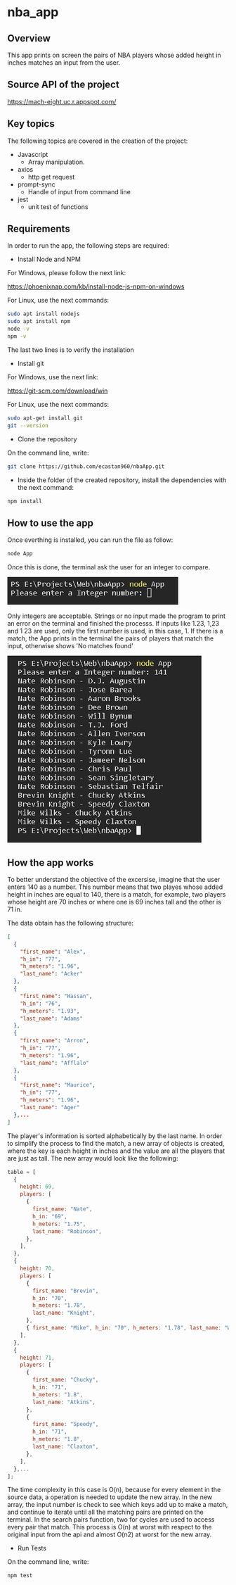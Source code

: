 # nba_app

## Overview

This app prints on screen the pairs of NBA players whose added height in inches matches an input
from the user.

## Source API of the project

https://mach-eight.uc.r.appspot.com/

## Key topics

The following topics are covered in the
creation of the project:

- Javascript
  - Array manipulation.
- axios
  - http get request
- prompt-sync
  - Handle of input from command line
- jest
  - unit test of functions

## Requirements

In order to run the app, the following steps are required:

- Install Node and NPM

For Windows, please follow the next link:

https://phoenixnap.com/kb/install-node-js-npm-on-windows

For Linux, use the next commands:

```bash
sudo apt install nodejs
sudo apt install npm
node -v
npm -v
```

The last two lines is to verify the installation

- Install git

For Windows, use the next link:

https://git-scm.com/download/win

For Linux, use the next commands:

```bash
sudo apt-get install git
git --version
```

- Clone the repository

On the command line, write:

```bash
git clone https://github.com/ecastan960/nbaApp.git
```

- Inside the folder of the created repository, install the dependencies with the next command:

```bash
npm install
```

## How to use the app

Once everthing is installed, you can run the file as follow:

```bash
node App
```

Once this is done, the terminal ask the user for an integer to compare.

![App Screenshot](./sources/first_screen.JPG)

Only integers are acceptable. Strings or no input made the program to print an error on the terminal
and finished the processs. If inputs like 1.23, 1,23 and 1 23 are used, only the first number is used, in this case, 1.
If there is a match, the App prints in the terminal the pairs of players that match the input, otherwise shows 'No matches found'

![App Screenshot](./sources/second_screen.JPG)

## How the app works

To better understand the objective of the excersise, imagine that the user enters 140 as a number. This number means that two playes whose added height in inches are equal to 140, there is a match, for example, two players whose height are 70 inches or where one is 69 inches tall and the other is 71 in.

The data obtain has the following structure:

```json
[
  {
    "first_name": "Alex",
    "h_in": "77",
    "h_meters": "1.96",
    "last_name": "Acker"
  },
  {
    "first_name": "Hassan",
    "h_in": "76",
    "h_meters": "1.93",
    "last_name": "Adams"
  },
  {
    "first_name": "Arron",
    "h_in": "77",
    "h_meters": "1.96",
    "last_name": "Afflalo"
  },
  {
    "first_name": "Maurice",
    "h_in": "77",
    "h_meters": "1.96",
    "last_name": "Ager"
  },...
]
```

The player's information is sorted alphabetically by the last name. In order to simplify the process to find the match, a new array of
objects is created, where the key is each height in inches and the value are all the players that are just as tall. The new array would look like the following:

```javascript
table = [
  {
    height: 69,
    players: [
      {
        first_name: "Nate",
        h_in: "69",
        h_meters: "1.75",
        last_name: "Robinson",
      },
    ],
  },
  {
    height: 70,
    players: [
      {
        first_name: "Brevin",
        h_in: "70",
        h_meters: "1.78",
        last_name: "Knight",
      },
      { first_name: "Mike", h_in: "70", h_meters: "1.78", last_name: "Wilks" },
    ],
  },
  {
    height: 71,
    players: [
      {
        first_name: "Chucky",
        h_in: "71",
        h_meters: "1.8",
        last_name: "Atkins",
      },
      {
        first_name: "Speedy",
        h_in: "71",
        h_meters: "1.8",
        last_name: "Claxton",
      },
    ],
  },...
];
```

The time complexity in this case is O(n), because for every element in the source data, a operation is needed to update the new array.
In the new array, the input number is check to see which keys add up to make a match, and continue to iterate until all the matching pairs
are printed on the terminal. In the search pairs function, two for cycles are used to access every pair that match. This process is O(n) at worst with respect to the original input from the api and almost O(n2) at worst for the new array.

- Run Tests

On the command line, write:

```bash
npm test
```
